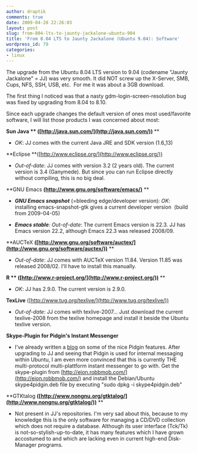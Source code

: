 ```yaml
---
author: draptik
comments: true
date: 2009-04-28 22:26:03
layout: post
slug: from-804-lts-to-jaunty-jackalone-ubuntu-904
title: 'From 8.04 LTS to Jaunty Jackalone (Ubuntu 9.04): Software'
wordpress_id: 79
categories:
- linux
---
```


The upgrade from the Ubuntu 8.04 LTS version to 9.04 (codename "Jaunty Jackalone" = JJ) was very smooth. It did NOT screw up the X-Server, SMB, Cups, NFS, SSH, USB, etc.  For me it was about a 3GB download.

The first thing I noticed was that a nasty gdm-login-screen-resolution bug was fixed by upgrading from 8.04 to 8.10.

Since each upgrade changes the default version of ones most used/favorite software, I will list those products I was concerned about most:

**Sun Java ** ([http://java.sun.com/](http://java.sun.com/))**
**



	
  * _OK_: JJ comes with the current Java JRE and SDK version (1.6_13)


**Eclipse **([http://www.eclipse.org/](http://www.eclipse.org/))



	
  * _Out-of-date_: JJ comes with version 3.2 (2 years old). The current version is 3.4 (Ganymede). But since you can run Eclipse directly without compiling, this is no big deal.


**GNU Emacs **[(http://www.gnu.org/software/emacs/)](http://www.gnu.org/software/emacs/)**
**



	
  * **_GNU Emacs snapshot_** (=bleeding edge/developer version): _OK_: installing emacs-snapshot-gtk gives a current developer version  (build from 2009-04-05)

	
  * **_Emacs stable_**: _Out-of-date_: The current Emacs version is 22.3. JJ has Emacs version 22.2, although Emacs 22.3 was released 2008/09.


**AUCTeX **([http://www.gnu.org/software/auctex/](http://www.gnu.org/software/auctex/))**
**



	
  * _Out-of-date_: JJ comes with AUCTeX version 11.84. Version 11.85 was released 2008/02. I'll have to install this manually.


**R ** ([http://www.r-project.org/](http://www.r-project.org/))**
**



	
  * _OK_: JJ has 2.9.0. The current version is 2.9.0.


**TexLive** ([http://www.tug.org/texlive/](http://www.tug.org/texlive/))



	
  * _Out-of-date_: JJ comes with texlive-2007... Just download the current texlive-2008 from the texlive homepage and install it beside the Ubuntu texlive version.


**Skype-Plugin for Pidgin's Instant Messenger**



	
  * I've already written a [blog](http://draptik.wordpress.com/2009/04/09/pidgin-the-multi-plattform-multi-protocol-instant-messenger/) on some of the nice Pidgin features. After upgrading to JJ and seeing that Pidgin is used for internal messaging within Ubuntu, I am even more convinced that this is currently THE multi-protocol multi-plattform instant messenger to go with. Get the skype-plugin from [http://eion.robbmob.com/](http://eion.robbmob.com/) and install the Debian/Ubuntu skype4pidgin.deb file by executing "sudo dpkg -i skype4pidgin.deb"


**GTKtalog **([http://www.nongnu.org/gtktalog/](http://www.nongnu.org/gtktalog/))**
**



	
  * Not present in JJ's repositories. I'm very sad about this, because to my knowledge this is the only software for managing a CD/DVD collection which does not require a database. Although its user interface (Tck/Tk) is not-so-stylish-up-to-date, it has many features which I have grown accostumed to and which are lacking even in current high-end Disk-Manager programs.


